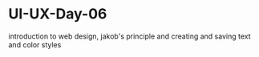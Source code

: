 # UI-UX-Day-06
introduction to web design, jakob's principle and creating and saving text and color styles
